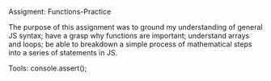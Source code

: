 Assigment: Functions-Practice

The purpose of this assignment was to ground my understanding of general JS syntax; have a grasp why functions are important; understand arrays and loops; be able to breakdown a simple process of mathematical steps into a series of statements in JS.

Tools: console.assert();
